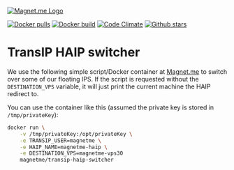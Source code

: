 [![Magnet.me Logo](https://cdn.magnet.me/images/logo-2015-full.svg)](https://magnet.me?ref=github-transip-haip-switcher "Discover the best companies, jobs and internships at Magnet.me")

[![Docker pulls](https://img.shields.io/docker/pulls/magnetme/transip-haip-switcher.svg)](https://hub.docker.com/r/magnetme/transip-haip-switcher/)
[![Docker build](https://img.shields.io/docker/automated/magnetme/transip-haip-switcher.svg)](https://hub.docker.com/r/magnetme/transip-haip-switcher/)
[![Code Climate](https://img.shields.io/codeclimate/github/kabisaict/flow.svg)](https://codeclimate.com/github/Magnetme/transip-haip-switcher)
[![Github stars](https://img.shields.io/github/stars/magnetme/transip-haip-switcher.svg?style=social&label=Star)](https://github.com/Magnetme/transip-haip-switcher)

# TransIP HAIP switcher

We use the following simple script/Docker container at [Magnet.me](https://magnet.me?ref=github-transip-haip-switcher "Discover the best companies, jobs and internships at Magnet.me") to switch over some of our floating IPS.
If the script is requested without the `DESTINATION_VPS` variable, it will just print the current machine the HAIP redirect to.

You can use the container like this (assumed the private key is stored in `/tmp/privateKey`):
 
 ```bash
 docker run \
	 -v /tmp/privateKey:/opt/privateKey \
	 -e TRANSIP_USER=magnetme \
	 -e HAIP_NAME=magnetme-haip \
	 -e DESTINATION_VPS=magnetme-vps30 
	 magnetme/transip-haip-switcher
 ```
